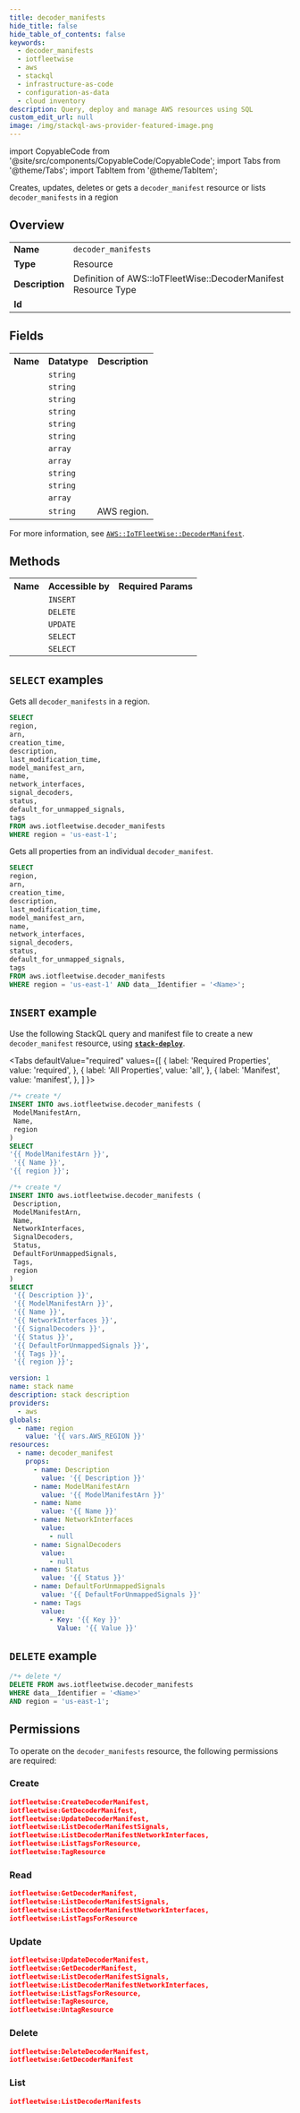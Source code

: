 ```yaml
---
title: decoder_manifests
hide_title: false
hide_table_of_contents: false
keywords:
  - decoder_manifests
  - iotfleetwise
  - aws
  - stackql
  - infrastructure-as-code
  - configuration-as-data
  - cloud inventory
description: Query, deploy and manage AWS resources using SQL
custom_edit_url: null
image: /img/stackql-aws-provider-featured-image.png
---
```


import CopyableCode from '@site/src/components/CopyableCode/CopyableCode';
import Tabs from '@theme/Tabs';
import TabItem from '@theme/TabItem';

Creates, updates, deletes or gets a <code>decoder_manifest</code> resource or lists <code>decoder_manifests</code> in a region

## Overview
<table>
<tbody>
<tr><td><b>Name</b></td><td><code>decoder_manifests</code></td></tr>
<tr><td><b>Type</b></td><td>Resource</td></tr>
<tr><td><b>Description</b></td><td>Definition of AWS::IoTFleetWise::DecoderManifest Resource Type</td></tr>
<tr><td><b>Id</b></td><td><CopyableCode code="aws.iotfleetwise.decoder_manifests" /></td></tr>
</tbody>
</table>

## Fields
<table>
<tbody>
<tr><th>Name</th><th>Datatype</th><th>Description</th></tr><tr><td><CopyableCode code="arn" /></td><td><code>string</code></td><td></td></tr>
<tr><td><CopyableCode code="creation_time" /></td><td><code>string</code></td><td></td></tr>
<tr><td><CopyableCode code="description" /></td><td><code>string</code></td><td></td></tr>
<tr><td><CopyableCode code="last_modification_time" /></td><td><code>string</code></td><td></td></tr>
<tr><td><CopyableCode code="model_manifest_arn" /></td><td><code>string</code></td><td></td></tr>
<tr><td><CopyableCode code="name" /></td><td><code>string</code></td><td></td></tr>
<tr><td><CopyableCode code="network_interfaces" /></td><td><code>array</code></td><td></td></tr>
<tr><td><CopyableCode code="signal_decoders" /></td><td><code>array</code></td><td></td></tr>
<tr><td><CopyableCode code="status" /></td><td><code>string</code></td><td></td></tr>
<tr><td><CopyableCode code="default_for_unmapped_signals" /></td><td><code>string</code></td><td></td></tr>
<tr><td><CopyableCode code="tags" /></td><td><code>array</code></td><td></td></tr>
<tr><td><CopyableCode code="region" /></td><td><code>string</code></td><td>AWS region.</td></tr>
</tbody>
</table>

For more information, see <a href="https://docs.aws.amazon.com/AWSCloudFormation/latest/UserGuide/aws-resource-iotfleetwise-decodermanifest.html"><code>AWS::IoTFleetWise::DecoderManifest</code></a>.

## Methods

<table>
<tbody>
  <tr>
    <th>Name</th>
    <th>Accessible by</th>
    <th>Required Params</th>
  </tr>
  <tr>
    <td><CopyableCode code="create_resource" /></td>
    <td><code>INSERT</code></td>
    <td><CopyableCode code="Name, ModelManifestArn, region" /></td>
  </tr>
  <tr>
    <td><CopyableCode code="delete_resource" /></td>
    <td><code>DELETE</code></td>
    <td><CopyableCode code="data__Identifier, region" /></td>
  </tr>
  <tr>
    <td><CopyableCode code="update_resource" /></td>
    <td><code>UPDATE</code></td>
    <td><CopyableCode code="data__Identifier, data__PatchDocument, region" /></td>
  </tr>
  <tr>
    <td><CopyableCode code="list_resources" /></td>
    <td><code>SELECT</code></td>
    <td><CopyableCode code="region" /></td>
  </tr>
  <tr>
    <td><CopyableCode code="get_resource" /></td>
    <td><code>SELECT</code></td>
    <td><CopyableCode code="data__Identifier, region" /></td>
  </tr>
</tbody>
</table>

## `SELECT` examples
Gets all <code>decoder_manifests</code> in a region.
```sql
SELECT
region,
arn,
creation_time,
description,
last_modification_time,
model_manifest_arn,
name,
network_interfaces,
signal_decoders,
status,
default_for_unmapped_signals,
tags
FROM aws.iotfleetwise.decoder_manifests
WHERE region = 'us-east-1';
```
Gets all properties from an individual <code>decoder_manifest</code>.
```sql
SELECT
region,
arn,
creation_time,
description,
last_modification_time,
model_manifest_arn,
name,
network_interfaces,
signal_decoders,
status,
default_for_unmapped_signals,
tags
FROM aws.iotfleetwise.decoder_manifests
WHERE region = 'us-east-1' AND data__Identifier = '<Name>';
```

## `INSERT` example

Use the following StackQL query and manifest file to create a new <code>decoder_manifest</code> resource, using [__`stack-deploy`__](https://pypi.org/project/stack-deploy/).

<Tabs
    defaultValue="required"
    values={[
      { label: 'Required Properties', value: 'required', },
      { label: 'All Properties', value: 'all', },
      { label: 'Manifest', value: 'manifest', },
    ]
}>
<TabItem value="required">

```sql
/*+ create */
INSERT INTO aws.iotfleetwise.decoder_manifests (
 ModelManifestArn,
 Name,
 region
)
SELECT 
'{{ ModelManifestArn }}',
 '{{ Name }}',
'{{ region }}';
```
</TabItem>
<TabItem value="all">

```sql
/*+ create */
INSERT INTO aws.iotfleetwise.decoder_manifests (
 Description,
 ModelManifestArn,
 Name,
 NetworkInterfaces,
 SignalDecoders,
 Status,
 DefaultForUnmappedSignals,
 Tags,
 region
)
SELECT 
 '{{ Description }}',
 '{{ ModelManifestArn }}',
 '{{ Name }}',
 '{{ NetworkInterfaces }}',
 '{{ SignalDecoders }}',
 '{{ Status }}',
 '{{ DefaultForUnmappedSignals }}',
 '{{ Tags }}',
 '{{ region }}';
```
</TabItem>
<TabItem value="manifest">

```yaml
version: 1
name: stack name
description: stack description
providers:
  - aws
globals:
  - name: region
    value: '{{ vars.AWS_REGION }}'
resources:
  - name: decoder_manifest
    props:
      - name: Description
        value: '{{ Description }}'
      - name: ModelManifestArn
        value: '{{ ModelManifestArn }}'
      - name: Name
        value: '{{ Name }}'
      - name: NetworkInterfaces
        value:
          - null
      - name: SignalDecoders
        value:
          - null
      - name: Status
        value: '{{ Status }}'
      - name: DefaultForUnmappedSignals
        value: '{{ DefaultForUnmappedSignals }}'
      - name: Tags
        value:
          - Key: '{{ Key }}'
            Value: '{{ Value }}'

```
</TabItem>
</Tabs>

## `DELETE` example

```sql
/*+ delete */
DELETE FROM aws.iotfleetwise.decoder_manifests
WHERE data__Identifier = '<Name>'
AND region = 'us-east-1';
```

## Permissions

To operate on the <code>decoder_manifests</code> resource, the following permissions are required:

### Create
```json
iotfleetwise:CreateDecoderManifest,
iotfleetwise:GetDecoderManifest,
iotfleetwise:UpdateDecoderManifest,
iotfleetwise:ListDecoderManifestSignals,
iotfleetwise:ListDecoderManifestNetworkInterfaces,
iotfleetwise:ListTagsForResource,
iotfleetwise:TagResource
```

### Read
```json
iotfleetwise:GetDecoderManifest,
iotfleetwise:ListDecoderManifestSignals,
iotfleetwise:ListDecoderManifestNetworkInterfaces,
iotfleetwise:ListTagsForResource
```

### Update
```json
iotfleetwise:UpdateDecoderManifest,
iotfleetwise:GetDecoderManifest,
iotfleetwise:ListDecoderManifestSignals,
iotfleetwise:ListDecoderManifestNetworkInterfaces,
iotfleetwise:ListTagsForResource,
iotfleetwise:TagResource,
iotfleetwise:UntagResource
```

### Delete
```json
iotfleetwise:DeleteDecoderManifest,
iotfleetwise:GetDecoderManifest
```

### List
```json
iotfleetwise:ListDecoderManifests
```
